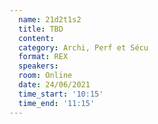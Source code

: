 ```yaml
---
  name: 21d2t1s2
  title: TBD
  content:
  category: Archi, Perf et Sécu
  format: REX
  speakers: 
  room: Online
  date: 24/06/2021
  time_start: '10:15'
  time_end: '11:15'
---
```


